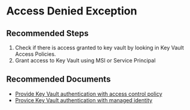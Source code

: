 <properties
	pageTitle="Access Denied Exception"
	description="Access Denied Exception"
	service="Microsoft.Keyvault"
	resource="vaults"
	authors="jlichwa"
	ms.author="jalichwa"
	displayOrder="14"
	selfHelpType="diagnostics"
	supportTopicIds="32375285,32596881,32596883,32596883,32375288"
	resourceTags="optional"
	productPesIds="15657"
	cloudEnvironments="blackForest, fairfax, public, MoonCake"
	articleId="a0b57fdd-c29c-4a60-8b54-7a78da171846"
/>

# Access Denied Exception
## **Recommended Steps**

1. Check if there is access granted to key vault by looking in Key Vault Access Policies.
2. Grant access to Key Vault using MSI or Service Principal

## **Recommended Documents**

* [Provide Key Vault authentication with access control policy](https://docs.microsoft.com/azure/key-vault/key-vault-group-permissions-for-apps)<br>
* [Provice Key Vault authentication with managed identity](https://docs.microsoft.com/en-us/azure/key-vault/managed-identity)<br>
